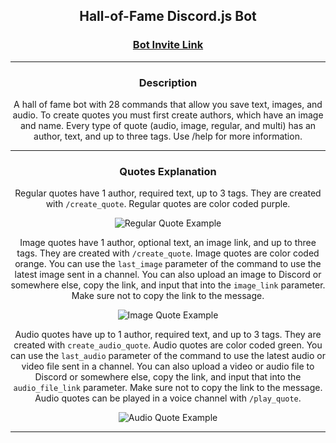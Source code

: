 <div align="center">
  
  ## Hall-of-Fame Discord.js Bot

  ### [Bot Invite Link](https://discord.com/api/oauth2/authorize?client_id=973042179033415690&permissions=423054793728&scope=bot%20applications.commands)
  <hr class="rounded">
  
  ### Description
  A hall of fame bot with 28 commands that allow you save text, images, and audio. To create quotes you must first create authors, which have an image and name. Every type of quote (audio, image, regular, and multi) has an author, text, and up to three tags. Use /help for more information.
  <hr class="rounded">
  
  ### Quotes Explanation
  Regular quotes have 1 author, required text, up to 3 tags. They are created with `/create_quote`. Regular quotes are color coded purple.
  
  ![Regular Quote Example](https://user-images.githubusercontent.com/102398620/208363430-727dcf64-d4b9-4886-a430-d488e2bd1fbc.png)
  
  Image quotes have 1 author, optional text, an image link, and up to three tags. They are created with `/create_quote`. Image quotes are color coded orange. You can use the `last_image` parameter of the command to use the latest image sent in a channel. You can also upload an image to Discord or somewhere else, copy the link, and input that into the `image_link` parameter. Make sure not to copy the link to the message.
  
  ![Image Quote Example](https://user-images.githubusercontent.com/102398620/208363753-374c95c3-8397-4202-ba4f-8b31bea5644c.png)

  Audio quotes have up to 1 author, required text, and up to 3 tags. They are created with `create_audio_quote`. Audio quotes are color coded green. You can use the `last_audio` parameter of the command to use the latest audio or video file sent in a channel. You can also upload a video or audio file to Discord or somewhere else, copy the link, and input that into the `audio_file_link` parameter. Make sure not to copy the link to the message. Audio quotes can be played in a voice channel with `/play_quote`.
  
  ![Audio Quote Example](https://user-images.githubusercontent.com/102398620/208363444-0423f9de-40cd-4fc2-a8c7-ab3c076c57a3.png)
  
  <hr class="rounded">
</div>
